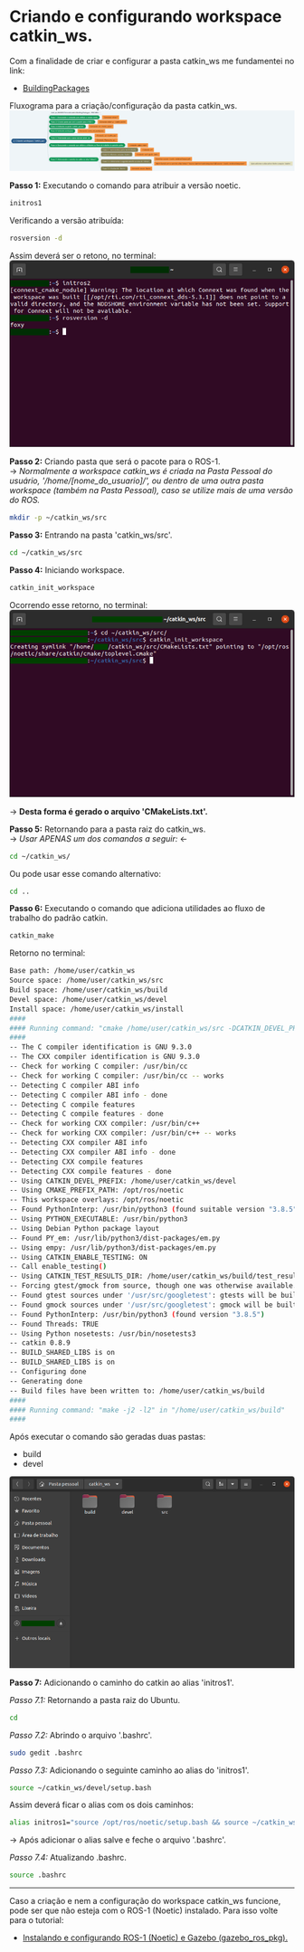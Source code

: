 # Criando e configurando workspace catkin_ws.

Com a finalidade de criar e configurar a pasta catkin_ws me fundamentei no link:
* [BuildingPackages](http://wiki.ros.org/noetic/Installation/Ubuntu)

Fluxograma para a criação/configuração da pasta catkin_ws. <br/>
![flowchart create folder](/images/flowchart_catkin_ws.png)

**Passo 1:** Executando o comando para atribuir a versão noetic.
```bash
initros1
```

Verificando a versão atribuída:
```bash
rosversion -d
```

Assim deverá ser o retono, no terminal: <br/>
![ros version](/images/ros_version.png)

**Passo 2:** Criando pasta que será o pacote para o ROS-1. <br/>
 -> *Normalmente a workspace catkin_ws é criada na Pasta Pessoal do usuário, '/home/[nome_do_usuario]/', ou dentro de uma outra pasta workspace (também na Pasta Pessoal), caso se utilize mais de uma versão do ROS.*
```bash
mkdir -p ~/catkin_ws/src
```

**Passo 3:** Entrando na pasta 'catkin_ws/src'.
```bash
cd ~/catkin_ws/src
```

**Passo 4:** Iniciando workspace.
```bash
catkin_init_workspace
```

Ocorrendo esse retorno, no terminal: <br/>
![init workspace](/images/init_workspace.png)

 -> **Desta forma é gerado o arquivo 'CMakeLists.txt'.**

**Passo 5:** Retornando para a pasta raiz do catkin_ws. <br/>
 -> *Usar APENAS um dos comandos a seguir:* <- <br/>
```bash
cd ~/catkin_ws/
```

Ou pode usar esse comando alternativo:
```bash
cd ..
```

**Passo 6:** Executando o comando que adiciona utilidades ao fluxo de trabalho do padrão catkin.
```bash
catkin_make
```
Retorno no terminal:
```bash
Base path: /home/user/catkin_ws
Source space: /home/user/catkin_ws/src
Build space: /home/user/catkin_ws/build
Devel space: /home/user/catkin_ws/devel
Install space: /home/user/catkin_ws/install
####
#### Running command: "cmake /home/user/catkin_ws/src -DCATKIN_DEVEL_PREFIX=/home/user/catkin_ws/devel -DCMAKE_INSTALL_PREFIX=/home/user/catkin_ws/install -G Unix Makefiles" in "/home/user/catkin_ws/build"
####
-- The C compiler identification is GNU 9.3.0
-- The CXX compiler identification is GNU 9.3.0
-- Check for working C compiler: /usr/bin/cc
-- Check for working C compiler: /usr/bin/cc -- works
-- Detecting C compiler ABI info
-- Detecting C compiler ABI info - done
-- Detecting C compile features
-- Detecting C compile features - done
-- Check for working CXX compiler: /usr/bin/c++
-- Check for working CXX compiler: /usr/bin/c++ -- works
-- Detecting CXX compiler ABI info
-- Detecting CXX compiler ABI info - done
-- Detecting CXX compile features
-- Detecting CXX compile features - done
-- Using CATKIN_DEVEL_PREFIX: /home/user/catkin_ws/devel
-- Using CMAKE_PREFIX_PATH: /opt/ros/noetic
-- This workspace overlays: /opt/ros/noetic
-- Found PythonInterp: /usr/bin/python3 (found suitable version "3.8.5", minimum required is "3") 
-- Using PYTHON_EXECUTABLE: /usr/bin/python3
-- Using Debian Python package layout
-- Found PY_em: /usr/lib/python3/dist-packages/em.py  
-- Using empy: /usr/lib/python3/dist-packages/em.py
-- Using CATKIN_ENABLE_TESTING: ON
-- Call enable_testing()
-- Using CATKIN_TEST_RESULTS_DIR: /home/user/catkin_ws/build/test_results
-- Forcing gtest/gmock from source, though one was otherwise available.
-- Found gtest sources under '/usr/src/googletest': gtests will be built
-- Found gmock sources under '/usr/src/googletest': gmock will be built
-- Found PythonInterp: /usr/bin/python3 (found version "3.8.5") 
-- Found Threads: TRUE  
-- Using Python nosetests: /usr/bin/nosetests3
-- catkin 0.8.9
-- BUILD_SHARED_LIBS is on
-- BUILD_SHARED_LIBS is on
-- Configuring done
-- Generating done
-- Build files have been written to: /home/user/catkin_ws/build
####
#### Running command: "make -j2 -l2" in "/home/user/catkin_ws/build"
####
```
Após executar o comando são geradas duas pastas: 
* build
* devel

![folders](/images/folders.png)

**Passo 7:** Adicionando o caminho do catkin ao alias 'initros1'.

*Passo 7.1:* Retornando a pasta raiz do Ubuntu.
```bash
cd
```

*Passo 7.2:* Abrindo o arquivo '.bashrc'.
```bash
sudo gedit .bashrc
```

*Passo 7.3:* Adicionando o seguinte caminho ao alias do 'initros1'.
```bash
source ~/catkin_ws/devel/setup.bash
```

Assim deverá ficar o alias com os dois caminhos:
```bash
alias initros1="source /opt/ros/noetic/setup.bash && source ~/catkin_ws/devel/setup.bash";
```

-> Após adicionar o alias salve e feche o arquivo '.bashrc'.

*Passo 7.4:* Atualizando .bashrc.
```bash
source .bashrc
```

---
Caso a criação e nem a configuração do workspace catkin_ws funcione, pode ser que não esteja com o ROS-1 (Noetic) instalado. Para isso volte para o tutorial:
* [Instalando e configurando ROS-1 (Noetic) e Gazebo (gazebo_ros_pkg).](https://github.com/Math09/infnet_ros/tree/ros_noetic)
